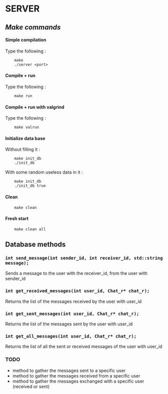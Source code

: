 # SERVER

## _Make commands_

#### **Simple compilation**
Type the following :
```
    make
    ./server <port>
```

#### **Compile + run**
Type the following :
```
    make run
```

#### **Compile + run with valgrind**
Type the following :
```
    make valrun
```

#### **Initialize data base**

Without filling it :
```
    make init_db
    ./init_db
```

With some random useless data in it :
```
    make init_db
    ./init_db true
```

#### **Clean**
```
    make clean
```

#### **Fresh start**
```
    make clean all
```


## Database methods
### ```int send_message(int sender_id, int receiver_id, std::string message);```
Sends a message to the user with the receiver_id, from the user with sender_id

### ```int get_received_messages(int user_id, Chat_r* chat_r);```
Returns the list of the messages received by the user with user_id

### ```int get_sent_messages(int user_id, Chat_r* chat_r);```
Returns the list of the messages sent by the user with user_id


### ```int get_all_messages(int user_id, Chat_r* chat_r);```
Returns the list of all the sent or received messages of the user with user_id

### TODO
* method to gather the messages sent to a specific user
* method to gather the messages received from a specific user
* method to gather the messages exchanged with a specific user (received or sent)